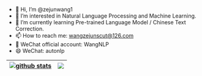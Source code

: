 - 👋 Hi, I’m @zejunwang1
- 👀 I’m interested in Natural Language Processing and Machine Learning.
- 🌱 I’m currently learning Pre-trained Language Model / Chinese Text Correction.
- 📫 How to reach me: wangzejunscut@126.com
- 💞️ WeChat official account: WangNLP
- 😄 WeChat: autonlp

<!---
| <a href="https://github.com/zejunwang1"><img align="center" src="https://github-readme-stats.vercel.app/api?username=zejunwang1&show_icons=true&include_all_commits=true&theme=buefy&hide_border=true" alt="github stats" /></a> | <a href="https://github.com/zejunwang1"><img align="center" src="https://github-readme-stats.vercel.app/api/top-langs/?username=zejunwang1&layout=compact&langs_count=6&exclude_repo=undergrad&theme=buefy&hide_border=true" /></a> |
| ------------- | ------------- |
--->

| <a href="https://github.com/zejunwang1"><img align="center" src="https://github-readme-stats-git-masterrstaa-rickstaa.vercel.app/api?username=zejunwang1&show_icons=true&include_all_commits=true&theme=buefy&hide_border=true" alt="github stats" /></a> | <a href="https://github.com/zejunwang1"><img align="center" src="https://github-readme-stats.vercel.app/api/top-langs/?username=zejunwang1&layout=compact&langs_count=6&exclude_repo=undergrad&theme=buefy&hide_border=true" /></a> |
| ------------- | ------------- |

<!---
![GitHub stats](https://github-readme-stats-git-masterorgs-github-readme-stats-team.vercel.app/api?username=zejunwang1&hide=prs)
![Top Langs](https://github-readme-stats-git-masterrstaa-rickstaa.vercel.app/api/top-langs/?username=zejunwang1&langs_count=3&hide=javascript,go,html,css,tex,Roff)
--->

<!---
![GitHub stats](https://github-readme-stats-git-masterrstaa-rickstaa.vercel.app/api?username=zejunwang1&show_icons=true&theme=radical)
![Top Langs](https://github-readme-stats-git-masterrstaa-rickstaa.vercel.app/api/top-langs/?username=zejunwang1&langs_count=4&theme=radical&hide=javascript,go,html,css,tex,Roff)
--->

<!---
zejunwang1/zejunwang1 is a ✨ special ✨ repository because its `README.md` (this file) appears on your GitHub profile.
You can click the Preview link to take a look at your changes.
--->
